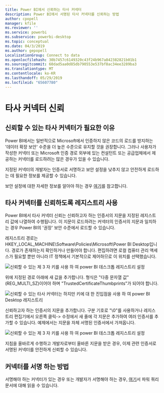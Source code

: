 ```yaml
---
title: Power BI에서 신뢰하는 타사 커넥터
description: Power BI에서 서명된 타사 커넥터를 신뢰하는 방법
author: cpopell
manager: kfile
ms.reviewer: ''
ms.service: powerbi
ms.subservice: powerbi-desktop
ms.topic: conceptual
ms.date: 04/3/2019
ms.author: gepopell
LocalizationGroup: Connect to data
ms.openlocfilehash: 30b7457c6149320c43f24b967a842382821b01b1
ms.sourcegitcommit: 60dad5aa0d85db790553e537bf8ac34ee3289ba3
ms.translationtype: MT
ms.contentlocale: ko-KR
ms.lasthandoff: 05/29/2019
ms.locfileid: "65607780"
---
```

# <a name="trusting-third-party-connectors"></a>타사 커넥터 신뢰

## <a name="why-do-you-need-trusted-third-party-connectors"></a>신뢰할 수 있는 타사 커넥터가 필요한 이유

Power BI에서는 일반적으로 Microsoft에서 인증하지 않은 코드의 로드를 방지하는 '데이터 확장 보안' 수준을 더 높은 수준으로 유지할 것을 권장합니다. 그러나 사용자가 작성한 커넥터 또는 Microsoft 인증 경로 외부에 있는 컨설턴트 또는 공급업체에서 제공하는 커넥터를 로드하려는 많은 경우가 있을 수 있습니다.

지정된 커넥터의 개발자는 인증서로 서명하고 보안 설정을 낮추지 않고 안전하게 로드하는 데 필요한 정보를 제공할 수 있습니다.

보안 설정에 대한 자세한 정보를 알아야 하는 경우 [여기](https://docs.microsoft.com/power-bi/desktop-connector-extensibility)를 참고합니다.

## <a name="using-the-registry-to-trust-third-party-connectors"></a>타사 커넥터를 신뢰하도록 레지스트리 사용

Power BI에서 타사 커넥터 신뢰는 신뢰하고자 하는 인증서의 지문을 지정된 레지스트리 값에 나열하여 수행됩니다. 이 지문이 로드하려는 커넥터의 인증서의 지문과 일치하는 경우 Power BI의 '권장' 보안 수준에서 로드할 수 있습니다. 

레지스트리 경로는 HKEY_LOCAL_MACHINE\Software\Policies\Microsoft\Power BI Desktop입니다. 경로가 존재하는지 확인하거나 만들어야 합니다. 편집하려면 로컬 컴퓨터 관리 액세스가 필요할 뿐만 아니라 IT 정책에서 기본적으로 제어하므로 이 위치를 선택했습니다. 

![신뢰할 수 있는 제 3 자 키를 사용 하 여 power BI 데스크톱 레지스트리 설정](media/desktop-trusted-third-party-connectors/desktoptrustedthird1.png)

위에 지정된 경로 아래에 새 값을 추가합니다. 형식은 "다중 문자열 값"(REG_MULTI_SZ)이어야 하며 "TrustedCertificateThumbprints"가 되어야 합니다. 

![신뢰할 수 있는 타사 커넥터는 하지만 키에 대 한 진입점을 사용 하 여 power BI Desktop 레지스트리](media/desktop-trusted-third-party-connectors/desktoptrustedthird2.png)

신뢰하고자 하는 인증서의 지문을 추가합니다. 구분 기호로 "\0"를 사용하거나 레지스트리 편집기에서 오른쪽 클릭-> 수정에서 새 줄에 각 지문은 추가하여 여러 인증서를 추가할 수 있습니다. 예제에서는 지문을 자체 서명된 인증서에서 가져옵니다. 

 ![신뢰할 수 있는 제 3 자 키를 사용 하 여 power BI 데스크톱 레지스트리 설정](media/desktop-trusted-third-party-connectors/desktoptrustedthird3.png)

지침을 올바르게 수행하고 개발자로부터 올바른 지문을 받은 경우, 이제 관련 인증서로 서명된 커넥터를 안전하게 신뢰할 수 있습니다.

## <a name="how-to-sign-connectors"></a>커넥터를 서명 하는 방법

서명해야 하는 커넥터가 있는 경우 또는 개발자가 서명해야 하는 경우, [여기](https://docs.microsoft.com/power-query/handlingconnectorsigning)서 파워 쿼리 문서에 대해 읽을 수 있습니다.
